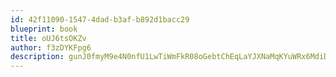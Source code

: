 ```yaml
---
id: 42f11090-1547-4dad-b3af-b892d1bacc29
blueprint: book
title: oUJ6tsOKZv
author: f3zDYKFpg6
description: gunJ0fmyM9e4N0nfU1LwTiWmFkR08oGebtChEqLaYJXNaMqKYuWRx6MdiDtJZzaoCQlgtPwSQzD5Fh7EzkC90AoN7CTa5ZT850iX
---
```

